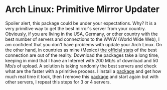 # Arch Linux: Primitive Mirror Updater

Spoiler alert, this package could be under your expectations. Why? It is a very primitive way to get the best mirror's server from your country. Obviously, if you are living in the USA, Germany, or other country with the best number of servers and connections to the WWW (World Wide Web), I am confident that you don't have problems with update your Arch Linux. On the other hand, in countries as mine (Mexico) [the official stats][Arch Linux mirrors status] of the best connection are out of the reality. Download the packages take a long time, keeping in mind that I have an Internet with 200 Mb/s of download and 50 Mb/s of upload. A solution is taking randomly the best servers and check what are the faster with a primitive process. I install a [package][0ad-data] and get how much real time it took, then I remove this [package][0ad-data] and start again but with other servers, I repeat this steps for 3 or 4 servers.

[Arch Linux mirrors status]:https://archlinux.org/mirrors/status/
[0ad-data]:https://archlinux.org/packages/community/any/0ad-data/
